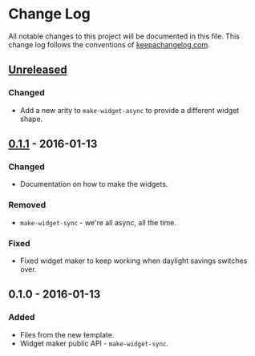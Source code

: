 # Change Log
All notable changes to this project will be documented in this file. This change log follows the conventions of [keepachangelog.com](http://keepachangelog.com/).

## [Unreleased][unreleased]
### Changed
- Add a new arity to `make-widget-async` to provide a different widget shape.

## [0.1.1] - 2016-01-13
### Changed
- Documentation on how to make the widgets.

### Removed
- `make-widget-sync` - we're all async, all the time.

### Fixed
- Fixed widget maker to keep working when daylight savings switches over.

## 0.1.0 - 2016-01-13
### Added
- Files from the new template.
- Widget maker public API - `make-widget-sync`.

[unreleased]: https://github.com/your-name/btc-robot/compare/0.1.1...HEAD
[0.1.1]: https://github.com/your-name/btc-robot/compare/0.1.0...0.1.1
